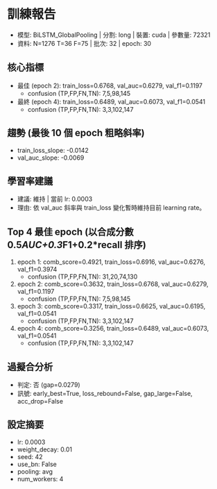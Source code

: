 # 訓練報告
- 模型: BiLSTM_GlobalPooling  | 分割: long  | 裝置: cuda  | 參數量: 72321
- 資料: N=1276 T=36 F=75  | 批次: 32  | epoch: 30

## 核心指標
- 最佳 (epoch 2): train_loss=0.6768, val_auc=0.6279, val_f1=0.1197
  - confusion (TP,FP,FN,TN): 7,5,98,145
- 最終 (epoch 4): train_loss=0.6489, val_auc=0.6073, val_f1=0.0541
  - confusion (TP,FP,FN,TN): 3,3,102,147

## 趨勢 (最後 10 個 epoch 粗略斜率)
- train_loss_slope: -0.0142
- val_auc_slope: -0.0069

## 學習率建議
- 建議: 維持  | 當前 lr: 0.0003
- 理由: 依 val_auc 斜率與 train_loss 變化暫時維持目前 learning rate。

## Top 4 最佳 epoch (以合成分數 0.5*AUC+0.3*F1+0.2*recall 排序)
1. epoch 1: comb_score=0.4921, train_loss=0.6916, val_auc=0.6276, val_f1=0.3974
   - confusion (TP,FP,FN,TN): 31,20,74,130
2. epoch 2: comb_score=0.3632, train_loss=0.6768, val_auc=0.6279, val_f1=0.1197
   - confusion (TP,FP,FN,TN): 7,5,98,145
3. epoch 3: comb_score=0.3317, train_loss=0.6625, val_auc=0.6195, val_f1=0.0541
   - confusion (TP,FP,FN,TN): 3,3,102,147
4. epoch 4: comb_score=0.3256, train_loss=0.6489, val_auc=0.6073, val_f1=0.0541
   - confusion (TP,FP,FN,TN): 3,3,102,147

## 過擬合分析
- 判定: 否 (gap=0.0279)
- 訊號: early_best=True, loss_rebound=False, gap_large=False, acc_drop=False

## 設定摘要
- lr: 0.0003
- weight_decay: 0.01
- seed: 42
- use_bn: False
- pooling: avg
- num_workers: 4